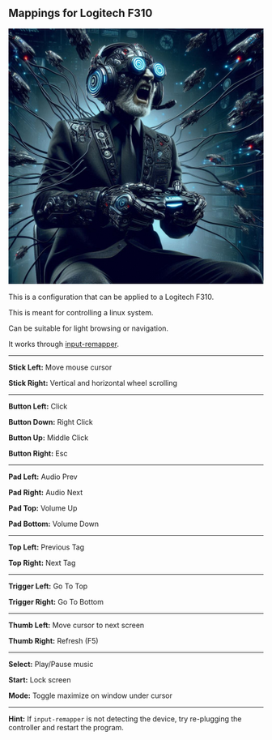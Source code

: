 ## Mappings for Logitech F310

![](image.jpg)

This is a configuration that can be applied to a Logitech F310.

This is meant for controlling a linux system.

Can be suitable for light browsing or navigation.

It works through [input-remapper](https://github.com/sezanzeb/input-remapper).

---

**Stick Left:** Move mouse cursor

**Stick Right:** Vertical and horizontal wheel scrolling

---

**Button Left:** Click

**Button Down:** Right Click

**Button Up:** Middle Click

**Button Right:** Esc

---

**Pad Left:** Audio Prev

**Pad Right:** Audio Next

**Pad Top:** Volume Up

**Pad Bottom:** Volume Down

---

**Top Left:** Previous Tag

**Top Right:** Next Tag

---

**Trigger Left:** Go To Top

**Trigger Right:** Go To Bottom

---

**Thumb Left:** Move cursor to next screen

**Thumb Right:** Refresh (F5)

---

**Select:** Play/Pause music

**Start:** Lock screen

**Mode:** Toggle maximize on window under cursor

---

**Hint:** If `input-remapper` is not detecting the device, try re-plugging the controller and restart the program.